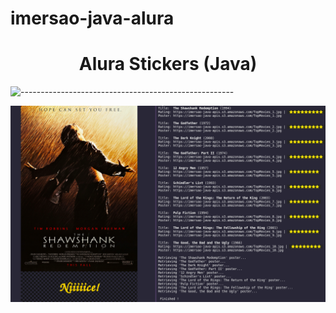 # imersao-java-alura

<h1 align="center" id="top">Alura Stickers (Java)</h1>

![-----------------------------------------------------](https://raw.githubusercontent.com/andreasbm/readme/master/assets/lines/cloudy.png)

![alura-stickers](https://raw.githubusercontent.com/JonnathanRiquelmo/imersao-java-alura/58ffb2c6e67d428b9dd8a93dcbeb780edd382f52/alura-stickers/sticker-project.png)


